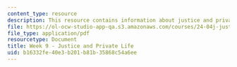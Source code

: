 ```yaml
---
content_type: resource
description: This resource contains information about justice and private life.
file: https://ol-ocw-studio-app-qa.s3.amazonaws.com/courses/24-04j-justice-spring-2012/b16332fe40e3b201b81b35868c54a6ee_MIT24_04JS12_Week9.pdf
file_type: application/pdf
resourcetype: Document
title: Week 9 - Justice and Private Life
uid: b16332fe-40e3-b201-b81b-35868c54a6ee
---
```


